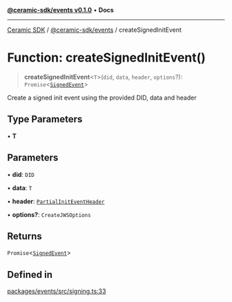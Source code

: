 [**@ceramic-sdk/events v0.1.0**](../README.md) • **Docs**

***

[Ceramic SDK](../../../README.md) / [@ceramic-sdk/events](../README.md) / createSignedInitEvent

# Function: createSignedInitEvent()

> **createSignedInitEvent**\<`T`\>(`did`, `data`, `header`, `options`?): `Promise`\<[`SignedEvent`](../type-aliases/SignedEvent.md)\>

Create a signed init event using the provided DID, data and header

## Type Parameters

• **T**

## Parameters

• **did**: `DID`

• **data**: `T`

• **header**: [`PartialInitEventHeader`](../type-aliases/PartialInitEventHeader.md)

• **options?**: `CreateJWSOptions`

## Returns

`Promise`\<[`SignedEvent`](../type-aliases/SignedEvent.md)\>

## Defined in

[packages/events/src/signing.ts:33](https://github.com/ceramicstudio/ceramic-sdk/blob/a220cbca7950f690af7f3d03a0023681bb9f5426/packages/events/src/signing.ts#L33)
